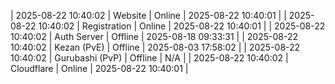 | 2025-08-22 10:40:02 | Website | Online | 2025-08-22 10:40:01 |
| 2025-08-22 10:40:02 | Registration | Online | 2025-08-22 10:40:01 |
| 2025-08-22 10:40:02 | Auth Server | Offline | 2025-08-18 09:33:31 |
| 2025-08-22 10:40:02 | Kezan (PvE) | Offline | 2025-08-03 17:58:02 |
| 2025-08-22 10:40:02 | Gurubashi (PvP) | Offline | N/A |
| 2025-08-22 10:40:02 | Cloudflare | Online | 2025-08-22 10:40:01 |
